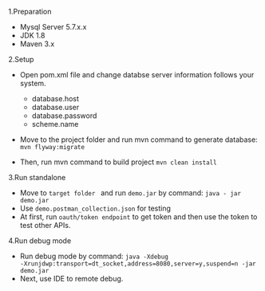 1.Preparation

- Mysql Server 5.7.x.x
- JDK 1.8
- Maven 3.x

2.Setup<br>
- Open pom.xml file and change databse server information follows your system.
  
    + database.host
    + database.user
    + database.password
    + scheme.name<br>
    
- Move to the project folder and run mvn command to generate database: <code>mvn flyway:migrate</code>
- Then, run mvn command to build project <code>mvn clean install </code>

3.Run standalone
- Move to <code>target folder </code> and run <code>demo.jar</code> by command: <code>java - jar demo.jar </code><br>
- Use <code>demo.postman_collection.json</code> for testing
- At first, run <code>oauth/token endpoint</code> to get token and then use the token to test other APIs.<br>

4.Run debug mode
- Run debug mode by command: <code>java -Xdebug -Xrunjdwp:transport=dt_socket,address=8080,server=y,suspend=n -jar demo.jar </code>
- Next, use IDE to remote debug.
